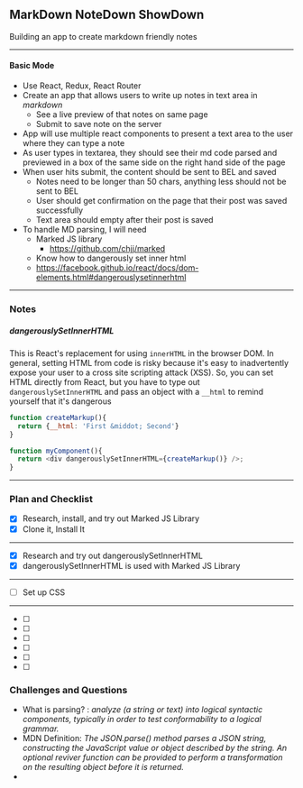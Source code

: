 ## MarkDown NoteDown ShowDown

Building an app to create markdown friendly notes

---

#### Basic Mode

- Use React, Redux, React Router
- Create an app that allows users to write up notes in text area in _markdown_
  - See a live preview of that notes on same page
  - Submit to save note on the server
- App will use multiple react components to present a text area to the user where they can type a note
- As user types in textarea, they should see their md code parsed and previewed in a box of the same side on the right hand side of the page
- When user hits submit, the content should be sent to BEL and saved
  - Notes need to be longer than 50 chars, anything less should not be sent to BEL
  - User should get confirmation on the page that their post was saved successfully
  - Text area should empty after their post is saved
- To handle MD parsing, I will need
  - Marked JS library
    - https://github.com/chjj/marked
  - Know how to dangerously set inner html
   - https://facebook.github.io/react/docs/dom-elements.html#dangerouslysetinnerhtml
---
### Notes
##### dangerouslySetInnerHTML
This is React's replacement for using `innerHTML` in the browser DOM. In general, setting HTML from code is risky because it's easy to inadvertently expose your user to a cross site scripting attack (XSS). So, you can set HTML directly from React, but you have to type out `dangerouslySetInnerHTML` and pass an object with a `__html` to remind yourself that it's dangerous

```js
function createMarkup(){
  return {__html: 'First &middot; Second'}
}

function myComponent(){
  return <div dangerouslySetInnerHTML={createMarkup()} />;
}

```
---
### Plan and Checklist

- [X] Research, install, and try out Marked JS Library
- [X] Clone it, Install It
---
- [X] Research and try out dangerouslySetInnerHTML
- [X] dangerouslySetInnerHTML is used with Marked JS Library
---
- [ ] Set up CSS
---
- [ ]

- [ ]
- [ ]
- [ ]
- [ ]
- [ ]




### Challenges and Questions
- What is parsing? : _analyze (a string or text) into logical syntactic components, typically in order to test conformability to a logical grammar._
- MDN Definition: _The JSON.parse() method parses a JSON string, constructing the JavaScript value or object described by the string. An optional reviver function can be provided to perform a transformation on the resulting object before it is returned._
-
